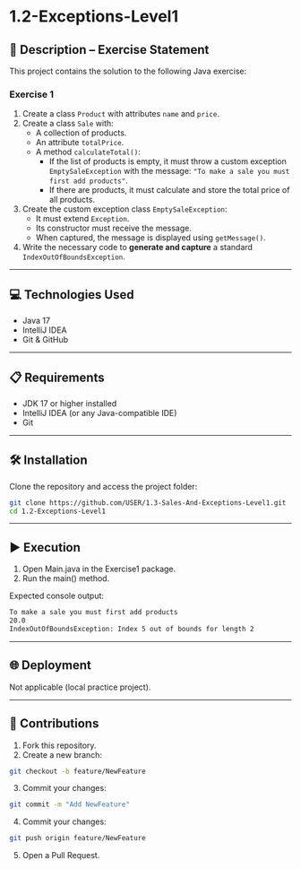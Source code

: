 # 1.2-Exceptions-Level1

## 📄 Description – Exercise Statement

This project contains the solution to the following Java exercise:

### Exercise 1
1. Create a class `Product` with attributes `name` and `price`.
2. Create a class `Sale` with:
   - A collection of products.
   - An attribute `totalPrice`.
   - A method `calculateTotal()`:
     - If the list of products is empty, it must throw a custom exception `EmptySaleException` with the message:
       `"To make a sale you must first add products"`.
     - If there are products, it must calculate and store the total price of all products.
3. Create the custom exception class `EmptySaleException`:
   - It must extend `Exception`.
   - Its constructor must receive the message.
   - When captured, the message is displayed using `getMessage()`.
4. Write the necessary code to **generate and capture** a standard `IndexOutOfBoundsException`.

---

## 💻 Technologies Used
- Java 17  
- IntelliJ IDEA  
- Git & GitHub  

---

## 📋 Requirements
- JDK 17 or higher installed  
- IntelliJ IDEA (or any Java-compatible IDE)  
- Git  

---

## 🛠️ Installation
Clone the repository and access the project folder:

```sh
git clone https://github.com/USER/1.3-Sales-And-Exceptions-Level1.git
cd 1.2-Exceptions-Level1
```

---

## ▶️ Execution
1. Open Main.java in the Exercise1 package.
2. Run the main() method.

Expected console output:

```sh
To make a sale you must first add products
20.0
IndexOutOfBoundsException: Index 5 out of bounds for length 2
```

---

## 🌐 Deployment
Not applicable (local practice project).


---

## 🤝 Contributions

1. Fork this repository.
2. Create a new branch:
```sh
git checkout -b feature/NewFeature
```
3. Commit your changes:
```sh
git commit -m "Add NewFeature"
```
4. Commit your changes:
```sh
git push origin feature/NewFeature
```
5. Open a Pull Request.
